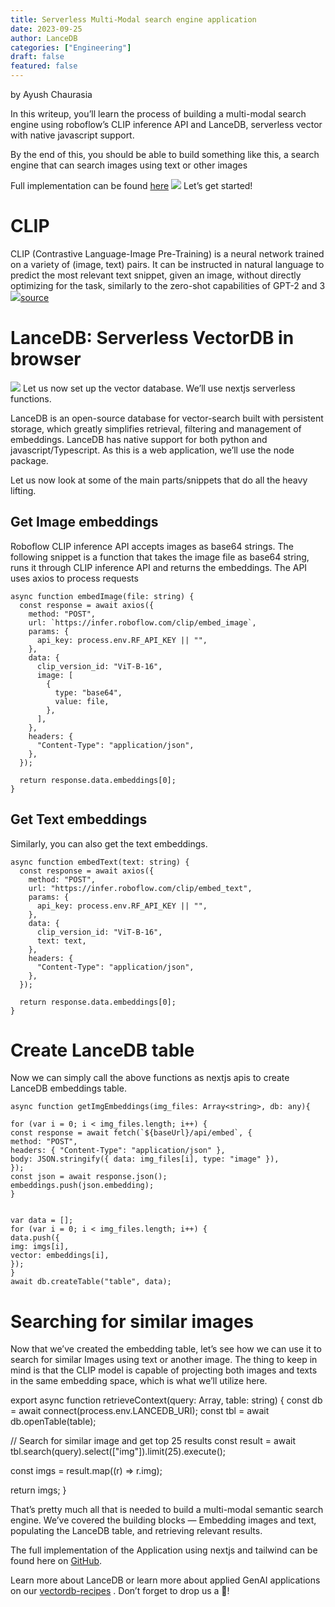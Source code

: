 ```yaml
---
title: Serverless Multi-Modal search engine application
date: 2023-09-25
author: LanceDB
categories: ["Engineering"]
draft: false
featured: false
---
```


by Ayush Chaurasia

In this writeup, you’ll learn the process of building a multi-modal search engine using roboflow’s CLIP inference API and LanceDB, serverless vector with native javascript support.

By the end of this, you should be able to build something like this, a search engine that can search images using text or other images

Full implementation can be found [here](https://github.com/lancedb/vectordb-recipes/tree/main/applications/multimodal-search)
![](https://miro.medium.com/v2/resize:fit:651/1*CkRyPrIi5OXiqxh82Jl3Wg.gif)
Let’s get started!

# CLIP

CLIP (Contrastive Language-Image Pre-Training) is a neural network trained on a variety of (image, text) pairs. It can be instructed in natural language to predict the most relevant text snippet, given an image, without directly optimizing for the task, similarly to the zero-shot capabilities of GPT-2 and 3
![](https://miro.medium.com/v2/resize:fit:770/1*JZey6K72V64VOxoVw7drbQ.png)[source](https://towardsdatascience.com/simple-implementation-of-openai-clip-model-a-tutorial-ace6ff01d9f2)
# LanceDB: Serverless VectorDB in browser
![](https://miro.medium.com/v2/resize:fit:770/1*QWz_uromVPB5LKAgfrfKIg.png)
Let us now set up the vector database. We’ll use nextjs serverless functions.

LanceDB is an open-source database for vector-search built with persistent storage, which greatly simplifies retrieval, filtering and management of embeddings. LanceDB has native support for both python and javascript/Typescript. As this is a web application, we’ll use the node package.

Let us now look at some of the main parts/snippets that do all the heavy lifting.

## Get Image embeddings

Roboflow CLIP inference API accepts images as base64 strings. The following snippet is a function that takes the image file as base64 string, runs it through CLIP inference API and returns the embeddings. The API uses axios to process requests

    async function embedImage(file: string) {
      const response = await axios({
        method: "POST",
        url: `https://infer.roboflow.com/clip/embed_image`,
        params: {
          api_key: process.env.RF_API_KEY || "",
        },
        data: {
          clip_version_id: "ViT-B-16",
          image: [
            {
              type: "base64",
              value: file,
            },
          ],
        },
        headers: {
          "Content-Type": "application/json",
        },
      });
    
      return response.data.embeddings[0];
    }

## Get Text embeddings

Similarly, you can also get the text embeddings.

    async function embedText(text: string) {
      const response = await axios({
        method: "POST",
        url: "https://infer.roboflow.com/clip/embed_text",
        params: {
          api_key: process.env.RF_API_KEY || "",
        },
        data: {
          clip_version_id: "ViT-B-16",
          text: text,
        },
        headers: {
          "Content-Type": "application/json",
        },
      });
    
      return response.data.embeddings[0];
    }

# Create LanceDB table

Now we can simply call the above functions as nextjs apis to create LanceDB embeddings table.

    async function getImgEmbeddings(img_files: Array<string>, db: any){
    
    for (var i = 0; i < img_files.length; i++) {
    const response = await fetch(`${baseUrl}/api/embed`, {
    method: "POST",
    headers: { "Content-Type": "application/json" },
    body: JSON.stringify({ data: img_files[i], type: "image" }),
    });
    const json = await response.json();
    embeddings.push(json.embedding);
    }
    
    
    var data = [];
    for (var i = 0; i < img_files.length; i++) {
    data.push({
    img: imgs[i],
    vector: embeddings[i],
    });
    }
    await db.createTable("table", data);

# Searching for similar images

Now that we’ve created the embedding table, let’s see how we can use it to search for similar Images using text or another image. The thing to keep in mind is that the CLIP model is capable of projecting both images and texts in the same embedding space, which is what we’ll utilize here.

export async function retrieveContext(query: Array<number>, table: string) {
const db = await connect(process.env.LANCEDB_URI);
const tbl = await db.openTable(table);

// Search for similar image and get top 25 results
const result = await tbl.search(query).select(["img"]).limit(25).execute();

const imgs = result.map((r) => r.img);

return imgs;
}

That’s pretty much all that is needed to build a multi-modal semantic search engine. We’ve covered the building blocks — Embedding images and text, populating the LanceDB table, and retrieving relevant results.

The full implementation of the Application using nextjs and tailwind can be found here on [GitHub](https://github.com/lancedb/vectordb-recipes/tree/rf/applications/multimodal-search).

Learn more about LanceDB or learn more about applied GenAI applications on our [vectordb-recipes](https://github.com/lancedb/vectordb-recipes) . Don’t forget to drop us a 🌟!
